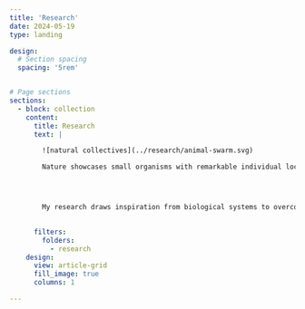 ```yaml
---
title: 'Research'
date: 2024-05-19
type: landing

design:
  # Section spacing
  spacing: '5rem'


# Page sections
sections:
  - block: collection
    content:
      title: Research
      text: |

        ![natural collectives](../research/animal-swarm.svg)

        Nature showcases small organisms with remarkable individual locomotion and collective behaviors – from hummingbirds demonstrating great agility and precise hovering, to schools of fish navigating thousands of miles in adaptive group patterns. Imagine replicating such feats with swarms of small robots.




        My research draws inspiration from biological systems to overcome the challenges in miniaturize robotic swarms. I aim to develop cost-effective, small-scale robots for practical applications, such as exploring cluttered environments, monitoring ecosystems, and gathering high-resolution ocean observations.

      
      filters:
        folders:
          - research
    design:
      view: article-grid
      fill_image: true
      columns: 1

---
```




